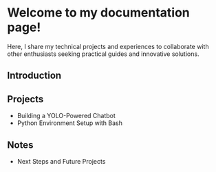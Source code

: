 # Welcome to my documentation page!

Here, I share my technical projects and experiences to collaborate with other enthusiasts seeking practical guides and innovative solutions.


## Introduction

## Projects
   - Building a YOLO-Powered Chatbot
   - Python Environment Setup with Bash

## Notes
   - Next Steps and Future Projects
